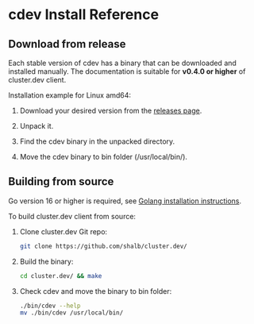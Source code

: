 # cdev Install Reference

## Download from release

Each stable version of cdev has a binary that can be downloaded and installed manually. The documentation is suitable for **v0.4.0 or higher** of cluster.dev client.

Installation example for Linux amd64:

1. Download your desired version from the [releases page](https://github.com/shalb/cluster.dev/releases).

2. Unpack it.

3. Find the cdev binary in the unpacked directory.

4. Move the cdev binary to bin folder (/usr/local/bin/).

## Building from source

Go version 16 or higher is required, see [Golang installation instructions](https://golang.org/doc/install).

To build cluster.dev client from source:

1. Clone cluster.dev Git repo:

     ```bash
     git clone https://github.com/shalb/cluster.dev/
     ```

2. Build the binary:

     ```bash
     cd cluster.dev/ && make
     ```

3. Check cdev and move the binary to bin folder:

     ```bash
     ./bin/cdev --help
     mv ./bin/cdev /usr/local/bin/
     ```
